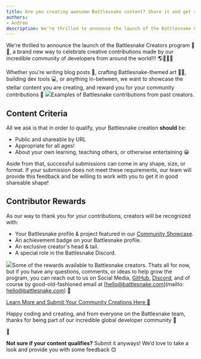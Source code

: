 ```yaml
---
title: Are you creating awesome Battlesnake content? Share it and get rewarded!
authors:
- Andrew
description: We're thrilled to announce the launch of the Battlesnake Creators program, a brand new initiative to celebrate creative contributions made by Battlesnake Developers from around the world!!! 🎉
---
```


We're thrilled to announce the launch of the Battlesnake Creators program 🎉🥳, a brand new way to celebrate creative contributions made by our incredible community of developers from around the world!!! 🌎👩‍💻🐍

Whether you're writing blog posts 📝, crafting Battlesnake-themed art 👩‍🎨, building dev tools 💻, or anything in-between, we want to showcase the stellar content you are creating, and reward you for your community contributions 🌟
[![](./img/image-1.png)](https://play.battlesnake.com/creators/)Examples of Battlesnake contributions from past creators.
## Content Criteria

All we ask is that in order to qualify, your Battlesnake creation **should** be:

- Public and shareable by URL
- Appropriate for all ages!
- About your own learning, teaching others, or otherwise entertaining 😀

Aside from that, successful submissions can come in any shape, size, or format. If your submission does not meet these requirements, our team will provide this feedback and be willing to work with you to get it in good shareable shape!

## Contributor Rewards

As our way to thank you for your contributions, creators will be recognized with:

- Your Battlesnake profile & project featured in our [Community Showcase](https://play.battlesnake.com/creators/).
- An achievement badge on your Battlesnake profile.
- An exclusive creator's head & tail.
- A special role in the Battlesnake Discord.

[![](./img/image-2.png)](https://play.battlesnake.com/creators/)Some of the rewards available to Battlesnake creators.
Thats all for now, but if you have any questions, comments, or ideas to help grow the program, you can reach out to us on Social Media, [GitHub](http://play.battlesnake.com/feedback), [Discord](http://play.battlesnake.com/discord), and of course by good-old-fashioned email at [hello@battlesnake.com](mailto: hello@battlesnake.com) 💌

[Learn More and Submit Your Community Creations Here 📝](https://play.battlesnake.com/creators/)

Happy coding and creating, and from everyone on the Battlesnake team, thanks for being part of our incredible global developer community 🐍

🤔

****Not sure if your content qualifies?****‍ Submit it anyways! We’d love to take a look and provide you with some feedback 😊
